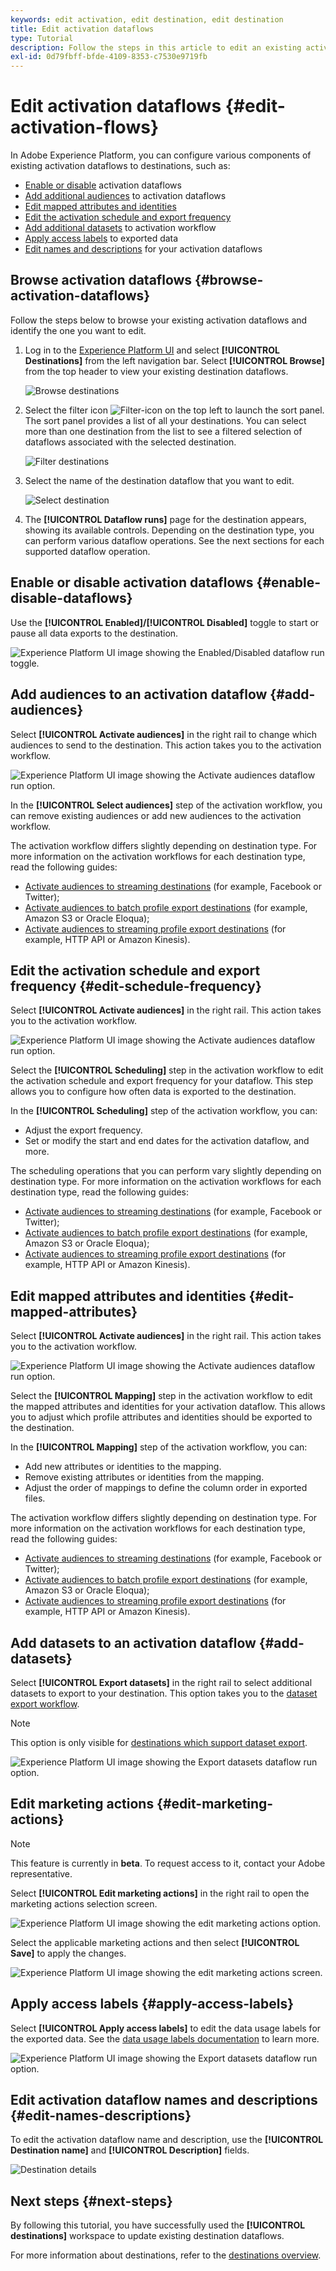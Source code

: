 ```yaml
---
keywords: edit activation, edit destination, edit destination
title: Edit activation dataflows
type: Tutorial
description: Follow the steps in this article to edit an existing activation dataflow in Adobe Experience Platform.
exl-id: 0d79fbff-bfde-4109-8353-c7530e9719fb
---
```

# Edit activation dataflows {#edit-activation-flows}

In Adobe Experience Platform, you can configure various components of existing activation dataflows to destinations, such as:

* [Enable or disable](#enable-disable-dataflows) activation dataflows
* [Add additional audiences](#add-audiences) to activation dataflows
* [Edit mapped attributes and identities](#edit-mapped-attributes)
* [Edit the activation schedule and export frequency](#edit-schedule-frequency)
* [Add additional datasets](#add-datasets) to activation workflow
* [Apply access labels](#apply-access-labels) to exported data
* [Edit names and descriptions](#edit-names-descriptions) for your activation dataflows

## Browse activation dataflows {#browse-activation-dataflows}

Follow the steps below to browse your existing activation dataflows and identify the one you want to edit.

1. Log in to the [Experience Platform UI](https://platform.adobe.com/) and select **[!UICONTROL Destinations]** from the left navigation bar. Select **[!UICONTROL Browse]** from the top header to view your existing destination dataflows.

    ![Browse destinations](../assets/ui/edit-activation/browse-destinations.png)

2. Select the filter icon ![Filter-icon](../../images/icons/filter.png) on the top left to launch the sort panel. The sort panel provides a list of all your destinations. You can select more than one destination from the list to see a filtered selection of dataflows associated with the selected destination.

    ![Filter destinations](../assets/ui/edit-activation/filter-destinations.png)

3. Select the name of the destination dataflow that you want to edit.

    ![Select destination](../assets/ui/edit-activation/destination-select.png)

4. The **[!UICONTROL Dataflow runs]** page for the destination appears, showing its available controls. Depending on the destination type, you can perform various dataflow operations. See the next sections for each supported dataflow operation.

## Enable or disable activation dataflows {#enable-disable-dataflows}

Use the **[!UICONTROL Enabled]/[!UICONTROL Disabled]** toggle to start or pause all data exports to the destination.

![Experience Platform UI image showing the Enabled/Disabled dataflow run toggle.](../assets/ui/edit-activation/enable-toggle.png)
   
## Add audiences to an activation dataflow {#add-audiences}

Select **[!UICONTROL Activate audiences]** in the right rail to change which audiences to send to the destination. This action takes you to the activation workflow.

![Experience Platform UI image showing the Activate audiences dataflow run option.](../assets/ui/edit-activation/activate-audiences.png)

In the **[!UICONTROL Select audiences]** step of the activation workflow, you can remove existing audiences or add new audiences to the activation workflow.

The activation workflow differs slightly depending on destination type. For more information on the activation workflows for each destination type, read the following guides: 

* [Activate audiences to streaming destinations](./activate-segment-streaming-destinations.md) (for example, Facebook or Twitter);
* [Activate audiences to batch profile export destinations](./activate-batch-profile-destinations.md) (for example, Amazon S3 or Oracle Eloqua);
* [Activate audiences to streaming profile export destinations](./activate-streaming-profile-destinations.md) (for example, HTTP API or Amazon Kinesis).

## Edit the activation schedule and export frequency {#edit-schedule-frequency}

Select **[!UICONTROL Activate audiences]** in the right rail. This action takes you to the activation workflow.

![Experience Platform UI image showing the Activate audiences dataflow run option.](../assets/ui/edit-activation/activate-audiences.png)

Select the **[!UICONTROL Scheduling]** step in the activation workflow to edit the activation schedule and export frequency for your dataflow. This step allows you to configure how often data is exported to the destination.

In the **[!UICONTROL Scheduling]** step of the activation workflow, you can:
* Adjust the export frequency.
* Set or modify the start and end dates for the activation dataflow, and more.

The scheduling operations that you can perform vary slightly depending on destination type. For more information on the activation workflows for each destination type, read the following guides: 

* [Activate audiences to streaming destinations](./activate-segment-streaming-destinations.md) (for example, Facebook or Twitter);
* [Activate audiences to batch profile export destinations](./activate-batch-profile-destinations.md) (for example, Amazon S3 or Oracle Eloqua);
* [Activate audiences to streaming profile export destinations](./activate-streaming-profile-destinations.md) (for example, HTTP API or Amazon Kinesis).

## Edit mapped attributes and identities {#edit-mapped-attributes}

Select **[!UICONTROL Activate audiences]** in the right rail. This action takes you to the activation workflow.

![Experience Platform UI image showing the Activate audiences dataflow run option.](../assets/ui/edit-activation/activate-audiences.png)

Select the **[!UICONTROL Mapping]** step in the activation workflow to edit the mapped attributes and identities for your activation dataflow. This allows you to adjust which profile attributes and identities should be exported to the destination.

In the **[!UICONTROL Mapping]** step of the activation workflow, you can:

* Add new attributes or identities to the mapping.
* Remove existing attributes or identities from the mapping.
* Adjust the order of mappings to define the column order in exported files.

The activation workflow differs slightly depending on destination type. For more information on the activation workflows for each destination type, read the following guides: 

* [Activate audiences to streaming destinations](./activate-segment-streaming-destinations.md) (for example, Facebook or Twitter);
* [Activate audiences to batch profile export destinations](./activate-batch-profile-destinations.md) (for example, Amazon S3 or Oracle Eloqua);
* [Activate audiences to streaming profile export destinations](./activate-streaming-profile-destinations.md) (for example, HTTP API or Amazon Kinesis).

## Add datasets to an activation dataflow {#add-datasets}

Select **[!UICONTROL Export datasets]** in the right rail to select additional datasets to export to your destination. This option takes you to the [dataset export workflow](export-datasets.md).

>[!NOTE]
>
>This option is only visible for [destinations which support dataset export](export-datasets.md#supported-destinations).

![Experience Platform UI image showing the Export datasets dataflow run option.](../assets/ui/edit-activation/export-datasets.png)

## Edit marketing actions {#edit-marketing-actions}

>[!NOTE]
>
>This feature is currently in **beta**. To request access to it, contact your Adobe representative.

Select **[!UICONTROL Edit marketing actions]** in the right rail to open the marketing actions selection screen.

![Experience Platform UI image showing the edit marketing actions option.](../assets/ui/edit-activation/edit-marketing-actions.png)

Select the applicable marketing actions and then select **[!UICONTROL Save]** to apply the changes.

![Experience Platform UI image showing the edit marketing actions screen.](../assets/ui/edit-activation/edit-marketing-actions-screen.png)


## Apply access labels {#apply-access-labels}

Select **[!UICONTROL Apply access labels]** to edit the data usage labels for the exported data. See the [data usage labels documentation](../../data-governance/labels/overview.md) to learn more.

![Experience Platform UI image showing the Export datasets dataflow run option.](../assets/ui/edit-activation/apply-access-labels.png)

## Edit activation dataflow names and descriptions {#edit-names-descriptions}

To edit the activation dataflow name and description, use the **[!UICONTROL Destination name]** and **[!UICONTROL Description]** fields.

![Destination details](../assets/ui/edit-activation/edit-destination-name-description.png)

## Next steps {#next-steps}

By following this tutorial, you have successfully used the **[!UICONTROL destinations]** workspace to update existing destination dataflows.

For more information about destinations, refer to the [destinations overview](../catalog/overview.md).

